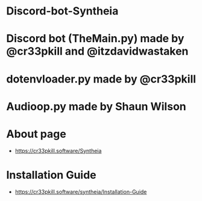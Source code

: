 # Discord-bot-Syntheia


# Discord bot (TheMain.py) made by @cr33pkill and @itzdavidwastaken

# dotenvloader.py made by @cr33pkill

# Audioop.py made by Shaun Wilson

# About page

- https://cr33pkill.software/Syntheia

# Installation Guide

- https://cr33pkill.software/syntheia/Installation-Guide
